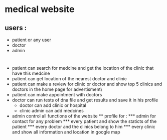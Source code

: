# medical website

## users :
* patient or any user
* doctor
* admin
#
* patient can search for medcine and get the location of the clinic that have this medcine 
* patient can get location of the nearest doctor and clinic
* patient can make a review for clinic or doctor and show top 5 clinics and doctors in the home page for advertisment\
* patient can make appointment with doctors
* doctor can run tests of dna file and get results and save it in his profile
  - doctor can add clinic or hospital 
  - clinic admin can add medcines
* admin control all functions of the website
** profile for :
*** admin for contact for any problem
*** every patient and show the staticts of the patient
*** every doctor and the clinics belong to him
*** every clinic and show all information and location in google map
 


 
 



